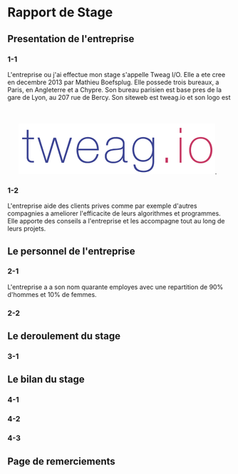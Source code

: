 Rapport de Stage
================

## Presentation de l'entreprise

### 1-1
L'entreprise ou j'ai effectue mon stage s'appelle Tweag I/O. Elle a ete cree en decembre 2013 par Mathieu Boefsplug. Elle possede trois bureaux, a Paris, en Angleterre et a Chypre. Son bureau parisien est base pres de la gare de Lyon, au 207 rue de Bercy.
Son siteweb est tweag.io et son logo est <img src="tweag.png" style="margin-top: 50px; margin-left: 25px" />.

### 1-2
L'entreprise aide des clients prives comme par exemple d'autres compagnies a ameliorer l'efficacite de leurs algorithmes et programmes. Elle apporte des conseils a l'entreprise et les accompagne tout au long de leurs projets.


## Le personnel de l'entreprise

### 2-1
L'entreprise a a son nom quarante employes avec une repartition de 90% d'hommes et 10% de femmes.

### 2-2

## Le deroulement du stage

### 3-1

## Le bilan du stage

### 4-1

### 4-2

### 4-3

## Page de remerciements
